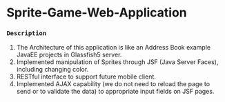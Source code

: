 # Sprite-Game-Web-Application

### `Description`
1. The Architecture of this application is like an Address Book example JavaEE projects in Glassfish5 server.
2. Implemented manipulation of Sprites through JSF (Java Server Faces), including changing color. 
3. RESTful interface to support future mobile client. 
4. Implemented AJAX capability (we do not need to reload the page to send or to validate the data) to appropriate input fields on JSF pages. 
